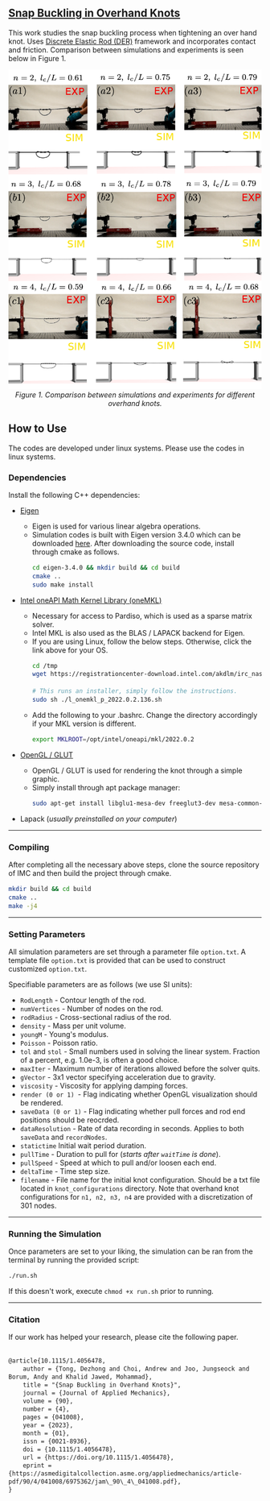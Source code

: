 ## [Snap Buckling in Overhand Knots](https://asmedigitalcollection.asme.org/appliedmechanics/article-abstract/doi/10.1115/1.4056478/1154422/Snap-Buckling-in-Overhand-Knots)

This work studies the snap buckling process when tightening an over hand knot. Uses [Discrete Elastic Rod (DER)](http://www.cs.columbia.edu/cg/pdfs/143-rods.pdf) framework and incorporates contact and friction. Comparison between simulations and experiments is seen below in Figure 1.

<p align="center">
<img src= "comparison.png" alt>
<br>
<em> Figure 1. Comparison between simulations and experiments for different overhand knots. </em>
</p>


## How to Use
The codes are developed under linux systems. Please use the codes in linux systems.

### Dependencies
Install the following C++ dependencies:
- [Eigen](http://eigen.tuxfamily.org/index.php?title=Main_Page)
  - Eigen is used for various linear algebra operations.
  - Simulation codes is built with Eigen version 3.4.0 which can be downloaded [here](https://gitlab.com/libeigen/eigen/-/releases/3.4.0). After downloading the source code, install through cmake as follows.
    ```bash
    cd eigen-3.4.0 && mkdir build && cd build
    cmake ..
    sudo make install
    ```
- [Intel oneAPI Math Kernel Library (oneMKL)](https://www.intel.com/content/www/us/en/developer/tools/oneapi/onemkl-download.html?operatingsystem=linux&distributions=webdownload&options=online)
    - Necessary for access to Pardiso, which is used as a sparse matrix solver.
    - Intel MKL is also used as the BLAS / LAPACK backend for Eigen.
    - If you are using Linux, follow the below steps. Otherwise, click the link above for your OS.
      ```bash
      cd /tmp
      wget https://registrationcenter-download.intel.com/akdlm/irc_nas/18483/l_onemkl_p_2022.0.2.136.sh
      
      # This runs an installer, simply follow the instructions.
      sudo sh ./l_onemkl_p_2022.0.2.136.sh
      ```
    - Add the following to your .bashrc. Change the directory accordingly if your MKL version is different.
      ```bash
      export MKLROOT=/opt/intel/oneapi/mkl/2022.0.2
      ```


- [OpenGL / GLUT](https://www.opengl.org/)
  - OpenGL / GLUT is used for rendering the knot through a simple graphic.
  - Simply install through apt package manager:
      ```bash
    sudo apt-get install libglu1-mesa-dev freeglut3-dev mesa-common-dev
    ```
- Lapack (*usually preinstalled on your computer*)

***
### Compiling
After completing all the necessary above steps, clone the source repository of IMC and then build the project through cmake.
```bash
mkdir build && cd build
cmake ..
make -j4
```

***

### Setting Parameters

All simulation parameters are set through a parameter file ```option.txt```. A template file ```option.txt``` is provided that can be used to construct customized ```option.txt```.

Specifiable parameters are as follows (we use SI units):
- ```RodLength``` - Contour length of the rod.
- ```numVertices``` - Number of nodes on the rod.
- ```rodRadius``` - Cross-sectional radius of the rod.
- ```density``` - Mass per unit volume.
- ```youngM``` - Young's modulus.
- ```Poisson``` - Poisson ratio.
- ```tol``` and ```stol``` - Small numbers used in solving the linear system. Fraction of a percent, e.g. 1.0e-3, is often a good choice.
- ```maxIter``` - Maximum number of iterations allowed before the solver quits. 
- ```gVector``` - 3x1 vector specifying acceleration due to gravity.
- ```viscosity``` - Viscosity for applying damping forces.
- ```render (0 or 1) ```- Flag indicating whether OpenGL visualization should be rendered.
- ```saveData (0 or 1)``` - Flag indicating whether pull forces and rod end positions should be reocrded.
- ```dataResolution``` - Rate of data recording in seconds. Applies to both ```saveData``` and ```recordNodes```.
- ```statictime``` Initial wait period duration.
- ```pullTime``` - Duration to pull for (*starts after ```waitTime``` is done*).
- ```pullSpeed``` - Speed at which to pull and/or loosen each end.
- ```deltaTime``` - Time step size.
- ```filename``` - File name for the initial knot configuration. Should be a txt file located in ```knot_configurations``` directory. Note that overhand knot configurations for ```n1, n2, n3, n4``` are provided with a discretization of 301 nodes.

***
### Running the Simulation
Once parameters are set to your liking, the simulation can be ran from the terminal by running the provided script:
```bash
./run.sh
```
If this doesn't work, execute ```chmod +x run.sh``` prior to running.

***

### Citation
If our work has helped your research, please cite the following paper.
```

@article{10.1115/1.4056478,
    author = {Tong, Dezhong and Choi, Andrew and Joo, Jungseock and Borum, Andy and Khalid Jawed, Mohammad},
    title = "{Snap Buckling in Overhand Knots}",
    journal = {Journal of Applied Mechanics},
    volume = {90},
    number = {4},
    pages = {041008},
    year = {2023},
    month = {01},
    issn = {0021-8936},
    doi = {10.1115/1.4056478},
    url = {https://doi.org/10.1115/1.4056478},
    eprint = {https://asmedigitalcollection.asme.org/appliedmechanics/article-pdf/90/4/041008/6975362/jam\_90\_4\_041008.pdf},
}


```
